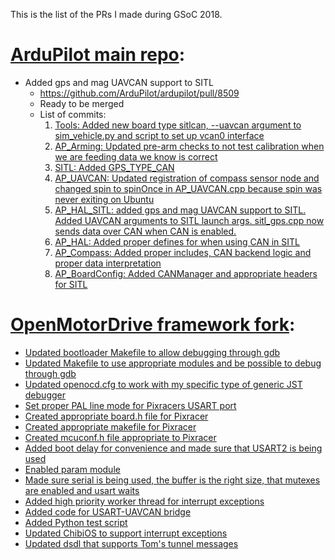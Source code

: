 This is the list of the PRs I made during GSoC 2018.

[ArduPilot main repo](https://github.com/ArduPilot/ardupilot):
==============================================================

 - Added gps and mag UAVCAN support to SITL
     - https://github.com/ArduPilot/ardupilot/pull/8509
     - Ready to be merged
     - List of commits:
        1. [Tools: Added new board type sitlcan, --uavcan argument to sim_vehicle.py and script to set up vcan0 interface](https://github.com/ArduPilot/ardupilot/pull/8509/commits/f851a6830f448e59474cfc0b9255e449f04fedbf)
        2. [AP_Arming: Updated pre-arm checks to not test calibration when we are feeding data we know is correct](https://github.com/ArduPilot/ardupilot/pull/8509/commits/0381e5baa13a9c37a2b39ba9558da00f0daf8d46)
        3. [SITL: Added GPS_TYPE_CAN](https://github.com/ArduPilot/ardupilot/pull/8509/commits/a2f0fdeb2fbb298929b930904bf816408db8be18)
        4. [AP_UAVCAN: Updated registration of compass sensor node and changed spin to spinOnce in AP_UAVCAN.cpp because spin was never exiting on Ubuntu](https://github.com/ArduPilot/ardupilot/pull/8509/commits/0037bd59de75b3debbfb2f31a2bc4cfb06fd953a)
        5. [AP_HAL_SITL: added gps and mag UAVCAN support to SITL. Added UAVCAN arguments to SITL launch args. sitl_gps.cpp now sends data over CAN when CAN is enabled.](https://github.com/ArduPilot/ardupilot/pull/8509/commits/0919c21b13f1b5ba0761a7a09d098d2969ad650d)
        6. [AP_HAL: Added proper defines for when using CAN in SITL](https://github.com/ArduPilot/ardupilot/pull/8509/commits/c73bd913d1ce5e905a95d7dc8943e68edd18d7c4)
        7. [AP_Compass: Added proper includes, CAN backend logic and proper data interpretation](https://github.com/ArduPilot/ardupilot/pull/8509/commits/56b7c9559643d8dcced771c986c181504a269dbb)
        8. [AP_BoardConfig: Added CANManager and appropriate headers for SITL](https://github.com/ArduPilot/ardupilot/pull/8509/commits/fd216b4d7f547c8ad77b94f6318b7d5704bc0728)

[OpenMotorDrive framework fork](https://github.com/d-v/framework):
==============================================================

- [Updated bootloader Makefile to allow debugging through gdb](https://github.com/d-v/framework/commit/57842c113edcfc2e7f55b12ca909b1b8cfdb9b03)
- [Updated Makefile to use appropriate modules and be possible to debug through gdb](https://github.com/d-v/framework/commit/3b218a79edf5c62cfe4d3e1caecd7e01e8a7c493)
- [Updated openocd.cfg to work with my specific type of generic JST debugger](https://github.com/d-v/framework/commit/c352395ca3c57df1360b9a506180c04b6ff4c4fd)
- [Set proper PAL line mode for Pixracers USART port](https://github.com/d-v/framework/commit/6a236f8d21e91b66ed9ac607fb8f3ce51c08a4db)
- [Created appropriate board.h file for Pixracer](https://github.com/d-v/framework/commit/f1ce9b9378115eaeff117e61014cfeec98e3e80b)
- [Created appropriate makefile for Pixracer](https://github.com/d-v/framework/commit/962c9045efb0f9586c703b5404a880e826336dfb)
- [Created mcuconf.h file appropriate to Pixracer](https://github.com/d-v/framework/commit/3ebe6b599f2f25d14d062f2798dd8f93d4a91698)
- [Added boot delay for convenience and made sure that USART2 is being used](https://github.com/d-v/framework/commit/895091fd82852c62516dd230db2dc81e78238df1)
- [Enabled param module](https://github.com/d-v/framework/commit/006990c54db713c67609fd10020e02ffa4b194f0)
- [Made sure serial is being used, the buffer is the right size, that mutexes are enabled and usart waits](https://github.com/d-v/framework/commit/3605b693e0af319880fee5ff6f9688ec8241b047)
- [Added high priority worker thread for interrupt exceptions](https://github.com/d-v/framework/commit/032047b9e5134501b7fdd73d7c015ac44bd76b67)
- [Added code for USART-UAVCAN bridge](https://github.com/d-v/framework/commit/28e5f0df0c5df3a53e2d4988e04ce1ba573c2fe4)
- [Added Python test script](https://github.com/d-v/framework/commit/d7d83bb52ea6c2b925af7ac3737068cf49bbfb5e)
- [Updated ChibiOS to support interrupt exceptions](https://github.com/d-v/framework/commit/797d3e16e3ec7d2d03a83c91556ded4276bbf677)
- [Updated dsdl that supports Tom's tunnel messages](https://github.com/d-v/framework/commit/c108472de834e82d5e9f229de7d8414c1920ba03)